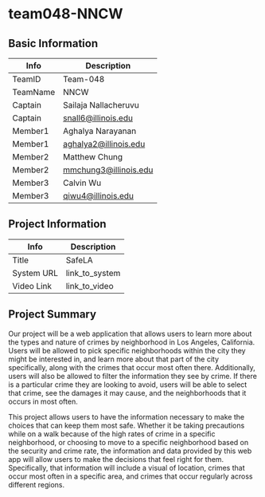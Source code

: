 # team048-NNCW

## Basic Information

|   Info      |        Description     |
| ----------- | ---------------------- |
| TeamID      |        Team-048        |
| TeamName    |         NNCW           |
| Captain     |  Sailaja Nallacheruvu  |
| Captain     |  snall6@illinois.edu   |
| Member1     |   Aghalya Narayanan    |
| Member1     |  aghalya2@illinois.edu |
| Member2     |      Matthew Chung     |
| Member2     | mmchung3@illinois.edu  |
| Member3     |       Calvin Wu        |
| Member3     |   qiwu4@illinois.edu   |

## Project Information

|   Info      |        Description     |
| ----------- | ---------------------- |
|  Title      |          SafeLA        |
| System URL  |      link_to_system    |
| Video Link  |      link_to_video     |

## Project Summary
Our project will be a web application that allows users to learn more about the types and nature of crimes by neighborhood in Los Angeles, California. Users will be allowed to pick specific neighborhoods within the city they might be interested in, and learn more about that part of the city specifically, along with the crimes that occur most often there. Additionally, users will also be allowed to filter the information they see by crime. If there is a particular crime they are looking to avoid, users will be able to select that crime, see the damages it may cause, and the neighborhoods that it occurs in most often. 

This project allows users to have the information necessary to make the choices that can keep them most safe. Whether it be taking precautions while on a walk because of the high rates of crime in a specific neighborhood, or choosing to move to a specific neighborhood based on the security and crime rate, the information and data provided by this web app will allow users to make the decisions that feel right for them. Specifically, that information will include a visual of location, crimes that occur most often in a specific area, and crimes that occur regularly across different regions. 
